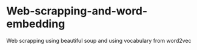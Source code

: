# Web-scrapping-and-word-embedding
Web scrapping using beautiful soup and using vocabulary from word2vec
